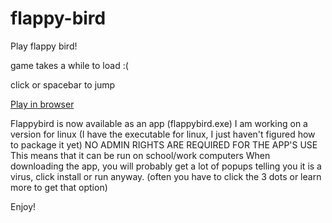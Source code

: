 # flappy-bird
Play flappy bird!

game takes a while to load :(

click or spacebar to jump

[Play in browser](https://replit.com/@hammersleyty19/flappy-bird)

Flappybird is now available as an app (flappybird.exe)
I am working on a version for linux (I have the executable for linux, I just haven't figured how to package it yet)
NO ADMIN RIGHTS ARE REQUIRED FOR THE APP'S USE This means that it can be run on school/work computers
When downloading the app, you will probably get a lot of popups telling you it is a virus, click install or run anyway.
(often you have to click the 3 dots or learn more to get that option)

Enjoy!
